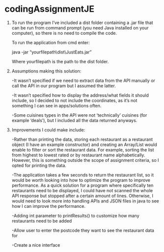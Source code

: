 # codingAssignmentJE
1. To run the program I’ve included a dist folder containing a .jar file that can be run from command prompt (you need Java installed on your computer), so there is no need to compile the code.

	To run the application from cmd enter:

	java -jar “yourfilepath\dist\JustEats.jar”

	Where yourfilepath is the path to the dist folder.

2. Assumptions making this solution:
   
	-It wasn’t specified if we need to extract data from the API manually or call the API in our program but I assumed the latter.

	-It wasn’t specified how to display the address/what fields it should include, so I decided to not include the coordinates, as it’s not something I can see in apps/solutions often.

	-Some cuisines types in the API were not ‘technically’ cuisines (for example ‘deals’), but I included all the data returned anyways.

4. Improvements I could make include:
   
	-Rather than printing the data, storing each restaurant as a restaurant object (I have an example constructor) and creating an Array/List would enable to filter or sort the restaurant data. For example, sorting the list from highest to lowest rated or by restaurant name alphabetically. However, this is something outside the scope of assignment criteria, so I opted for printing the data. 

	-The application takes a few seconds to return the restaurant list, so it would be worth looking into how to optimize the program to improve performance. As a quick solution for a program where specifically ten restaurants need to be displayed, I could have not scanned the whole API response but stopped after a certain amount of lines. Otherwise, I would need to look more into handling APIs and JSON files in java to see how I can improve the performance. 

	-Adding int parameter to printResults() to customize how many restaurants need to be added

	-Allow user to enter the postcode they want to see the restaurant data for

	-Create a nice interface
